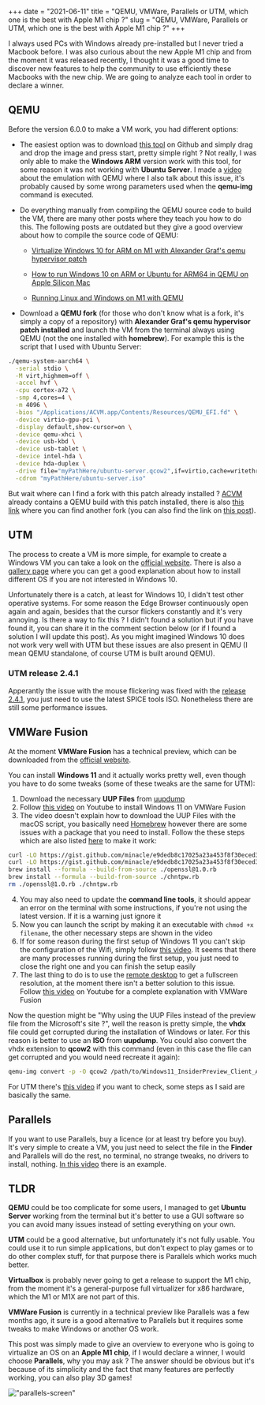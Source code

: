 +++ 
date = "2021-06-11"
title = "QEMU, VMWare, Parallels or UTM, which one is the best with Apple M1 chip ?"
slug = "QEMU, VMWare, Parallels or UTM, which one is the best with Apple M1 chip ?"
+++

I always used PCs with Windows already pre-installed but I never tried a Macbook before. I was also curious about the new Apple M1 chip and from the moment it was released recently, I thought it was a good time to discover new features to help the community to use efficiently these Macbooks with the new chip. We are going to analyze each tool in order to declare a winner.

## QEMU

Before the version 6.0.0 to make a VM work, you had different options:

- The easiest option was to download [this tool](https://github.com/KhaosT/ACVM) on Github and simply drag and drop the image and press start, pretty simple right ? Not really, I was only able to make the **Windows ARM** version work with this tool, for some reason it was not working with **Ubuntu Server**. I made a [video](https://www.youtube.com/watch?v=izftkebufnk&t=280s) about the emulation with QEMU where I also talk about this issue, it's probably caused by some wrong parameters used when the **qemu-img** command is executed.

- Do everything manually from compiling the QEMU source code to build the VM, there are many other posts where they teach you how to do this. The following posts are outdated but they give a good overview about how to compile the source code of QEMU:

    -  [Virtualize Windows 10 for ARM on M1 with Alexander Graf's qemu hypervisor patch](https://forums.macrumors.com/threads/success-virtualize-windows-10-for-arm-on-m1-with-alexander-grafs-qemu-hypervisor-patch.2272354/)

    - [How to run Windows 10 on ARM or Ubuntu for ARM64 in QEMU on Apple Silicon Mac
](https://gist.github.com/niw/e4313b9c14e968764a52375da41b4278)
    
    - [Running Linux and Windows on M1 with QEMU
](https://gist.github.com/citruz/9896cd6fb63288ac95f81716756cb9aa)

- Download a **QEMU fork** (for those who don't know what is a fork, it's simply a copy of a repository) with **Alexander Graf's qemu hypervisor patch installed** and launch the VM from the terminal always using QEMU (not the one installed with **homebrew**). For example this is the script that I used with Ubuntu Server:

```sh
./qemu-system-aarch64 \
  -serial stdio \
  -M virt,highmem=off \
  -accel hvf \
  -cpu cortex-a72 \
  -smp 4,cores=4 \
  -m 4096 \
  -bios "/Applications/ACVM.app/Contents/Resources/QEMU_EFI.fd" \
  -device virtio-gpu-pci \
  -display default,show-cursor=on \
  -device qemu-xhci \
  -device usb-kbd \
  -device usb-tablet \
  -device intel-hda \
  -device hda-duplex \
  -drive file="myPathHere/ubuntu-server.qcow2",if=virtio,cache=writethrough \
  -cdrom "myPathHere/ubuntu-server.iso"
```

But wait where can I find a fork with this patch already installed ? [ACVM](https://github.com/KhaosT/ACVM) already contains a QEMU build with this patch installed, there is also [this link](https://mega.nz/file/QYB0QTrC#p6IMBJlFqqNKuGonwrDkPOVKQj8yHCVgiLOYVaGvs4M) where you can find another fork (you can also find the link on [this post](https://forums.macrumors.com/threads/success-virtualize-windows-10-for-arm-on-m1-with-alexander-grafs-qemu-hypervisor-patch.2272354/)).

## UTM

The process to create a VM is more simple, for example to create a Windows VM you can take a look on the [official website](https://mac.getutm.app/gallery/windows-10). There is also a [gallery page](https://mac.getutm.app/gallery/) where you can get a good explanation about how to install different OS if you are not interested in Windows 10. 

Unfortunately there is a catch, at least for Windows 10, I didn't test other operative systems. For some reason the Edge Browser continuously open again and again, besides that the cursor flickers constantly and it's very annoying. Is there a way to fix this ? I didn't found a solution but if you have found it, you can share it in the comment section below (or if I found a solution I will update this post). As you might imagined Windows 10 does not work very well with UTM but these issues are also present in QEMU (I mean QEMU standalone, of course UTM is built around QEMU).

### UTM release 2.4.1

Apperantly the issue with the mouse flickering was fixed with the [release 2.4.1](https://github.com/utmapp/UTM/releases/tag/v2.4.1), you just need to use the latest SPICE tools ISO. Nonetheless there are still some performance issues.

## VMWare Fusion

At the moment **VMWare Fusion** has a technical preview, which can be downloaded from the [official website](https://blogs.vmware.com/teamfusion/2021/09/fusion-for-m1-public-tech-preview-now-available.html). 

You can install **Windows 11** and it actually works pretty well, even though you have to do some tweaks (some of these tweaks are the same for UTM):

1. Download the necessary **UUP Files** from [uupdump](https://uupdump.net)
2. Follow [this video](https://www.youtube.com/watch?v=-0f--nvPBCA) on Youtube to install Windows 11 on VMWare Fusion
3. The video doesn't explain how to download the UUP Files with the macOS script, you basically need [Homebrew](https://brew.sh) however there are some issues with a package that you need to install. Follow the these steps which are also listed [here](https://github.com/sidneys/homebrew-homebrew/issues/2) to make it work:

```sh
curl -LO https://gist.github.com/minacle/e9dedb8c17025a23a453f8f30eced3da/raw/908b944b3fe2e9f348fbe8b8800daebd87b5966c/openssl@1.0.rb
curl -LO https://gist.github.com/minacle/e9dedb8c17025a23a453f8f30eced3da/raw/908b944b3fe2e9f348fbe8b8800daebd87b5966c/chntpw.rb
brew install --formula --build-from-source ./openssl@1.0.rb
brew install --formula --build-from-source ./chntpw.rb
rm ./openssl@1.0.rb ./chntpw.rb
```

4. You may also need to update the **command line tools**, it should appear an error on the terminal with some instructions, if you're not using the latest version. If it is a warning just ignore it
5. Now you can launch the script by making it an executable with `chmod +x filename`, the other necessary steps are shown in the video
6. If for some reason during the first setup of Windows 11 you can't skip the configuration of the Wifi, simply follow [this video](https://www.youtube.com/watch?v=i3NPilpkC8M). It seems that there are many processes running during the first setup, you just need to close the right one and you can finish the setup easily
7. The last thing to do is to use the [remote desktop](https://docs.microsoft.com/en-us/windows-server/remote/remote-desktop-services/clients/remote-desktop-mac) to get a fullscreen resolution, at the moment there isn't a better solution to this issue. Follow [this video](https://www.youtube.com/watch?v=KaaNNgX8ATc) on Youtube for a complete explanation with VMWare Fusion

Now the question might be "Why using the UUP Files instead of the preview file from the Microsoft's site ?", well the reason is pretty simple, the **vhdx** file could get corrupted during the installation of Windows or later. For this reason is better to use an **ISO** from **uupdump**. You could also convert the vhdx extension to **qcow2** with this command (even in this case the file can get corrupted and you would need recreate it again):

```sh
qemu-img convert -p -O qcow2 /path/to/Windows11_InsiderPreview_Client_ARM64_en-us_22483.VHDX /path/to/output/Windows11_InsiderPreview_Client_ARM64_en-us_22483.qcow2
```

For UTM there's [this video](https://www.youtube.com/watch?v=KUlqHmiZLyU) if you want to check, some steps as I said are basically the same.

## Parallels

If you want to use Parallels, buy a licence (or at least try before you buy). It's very simple to create a VM, you just need to select the file in the **Finder** and Parallels will do the rest, no terminal, no strange tweaks, no drivers to install, nothing. [In this video](https://www.youtube.com/watch?v=-DFdF6zIx-Y) there is an example.

## TLDR

**QEMU** could be too complicate for some users, I managed to get **Ubuntu Server** working from the terminal but it's better to use a GUI software so you can avoid many issues instead of setting everything on your own.

**UTM** could be a good alternative, but unfortunately it's not fully usable. You could use it to run simple applications, but don't expect to play games or to do other complex stuff, for that purpose there is Parallels which works much better. 

**Virtualbox** is probably never going to get a release to support the M1 chip, from the moment it's a general-purpose full virtualizer for x86 hardware, which the M1 or M1X are not part of this.

**VMWare Fusion** is currently in a technical preview like Parallels was a few months ago, it sure is a good alternative to Parallels but it requires some tweaks to make Windows or another OS work.

This post was simply made to give an overview to everyone who is going to virtualize an OS on an **Apple M1 chip**, if I would declare a winner, I would choose **Parallels**, why you may ask ? The answer should be obvious but it's because of its simplicity and the fact that many features are perfectly working, you can also play 3D games!

!["parallels-screen"](/images/posts/parallels-or-UTM-which-one-is-the-best-with-the-apple-m1-chip/Parallels-Screen.png)
